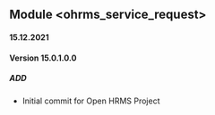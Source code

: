 ## Module <ohrms_service_request>

#### 15.12.2021
#### Version 15.0.1.0.0
##### ADD
- Initial commit for Open HRMS Project